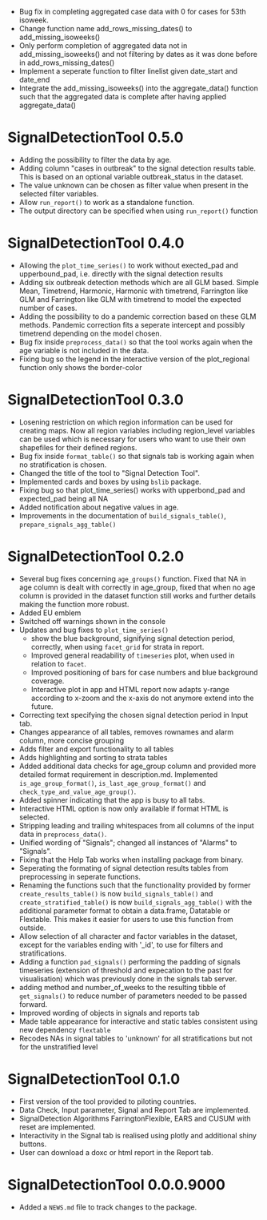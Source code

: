 * Bug fix in completing aggregated case data with 0 for cases for 53th isoweek.
* Change function name add_rows_missing_dates() to add_missing_isoweeks()
* Only perform completion of aggregated data not in add_missing_isoweeks() and not filtering by dates as it was done before in add_rows_missing_dates()
* Implement a seperate function to filter linelist given date_start and date_end
* Integrate the add_missing_isoweeks() into the aggregate_data() function such that the aggregated data is complete after having applied aggregate_data()


# SignalDetectionTool 0.5.0

* Adding the possibility to filter the data by age.
* Adding column "cases in outbreak" to the signal detection results table. This is based on an optional variable outbreak_status in the dataset.
* The value unknown can be chosen as filter value when present in the selected filter variables. 
* Allow `run_report()` to work as a standalone function.
* The output directory can be specified when using `run_report()` function 

# SignalDetectionTool 0.4.0

* Allowing the `plot_time_series()` to work without exected_pad and upperbound_pad, i.e. directly with the signal detection results
* Adding six outbreak detection methods which are all GLM based. Simple Mean, Timetrend, Harmonic, Harmonic with timetrend, Farrington like GLM and Farrington like GLM with timetrend to model the expected number of cases.
* Adding the possibility to do a pandemic correction based on these GLM methods. Pandemic correction fits a seperate intercept and possibly timetrend depending on the model chosen.
* Bug fix inside `preprocess_data()` so that the tool works again when the age variable is not included in the data.
* Fixing bug so the legend in the interactive version of the plot_regional function only shows the border-color


# SignalDetectionTool 0.3.0

* Losening restriction on which region information can be used for creating maps. Now all region variables including region_level variables can be used which is necessary for users who want to use their own shapefiles for their defined regions.
* Bug fix inside `format_table()` so that signals tab is working again when no stratification is chosen.
* Changed the title of the tool to "Signal Detection Tool".
* Implemented cards and boxes by using `bslib` package.
* Fixing bug so that plot_time_series() works with upperbond_pad and expected_pad being all NA
* Added notification about negative values in age.
* Improvements in the documentation of `build_signals_table()`, `prepare_signals_agg_table()`

# SignalDetectionTool 0.2.0

* Several bug fixes concerning `age_groups()` function. Fixed that NA in age column is dealt with correctly in age_group, fixed that when no age column is provided in the dataset function still works and further details making the function more robust. 
* Added EU emblem
* Switched off warnings shown in the console
* Updates and bug fixes to `plot_time_series()` 
  - show the blue background, signifying signal detection period, correctly, when using `facet_grid` for strata in report. 
  - Improved general readability of `timeseries` plot, when used in relation to `facet`.
  - Improved positioning of bars for case numbers and blue background coverage.
  - Interactive plot in app and HTML report now adapts y-range according to x-zoom and the x-axis do not anymore extend into the future.
* Correcting text specifying the chosen signal detection period in Input tab.
* Changes appearance of all tables, removes rownames and alarm column, more concise grouping
* Adds filter and export functionality to all tables
* Adds highlighting and sorting to strata tables
* Added additional data checks for age_group column and provided more detailed format requirement in description.md. Implemented `is_age_group_format()`, `is_last_age_group_format()` and `check_type_and_value_age_group()`.
* Added spinner indicating that the app is busy to all tabs.
* Interactive HTML option is now only available if format HTML is selected.
* Stripping leading and trailing whitespaces from all columns of the input data in `preprocess_data()`.
* Unified wording of "Signals"; changed all instances of "Alarms" to "Signals".
* Fixing that the Help Tab works when installing package from binary.
* Seperating the formating of signal detection results tables from preprocessing in seperate functions.
* Renaming the functions such that the functionality provided by former `create_results_table()` is now `build_signals_table()` and `create_stratified_table()` is now `build_signals_agg_table()` with the additional parameter format to obtain a data.frame, Datatable or Flextable. This makes it easier for users to use this function from outside.
* Allow selection of all character and factor variables in the dataset, except for the variables ending with '_id', to use for filters and stratifications.
* Adding a function `pad_signals()` performing the padding of signals timeseries (extension of threshold and expecation to the past for visualisation) which was previously done in the signals tab server.
* adding method and number_of_weeks to the resulting tibble of `get_signals()` to reduce number of parameters needed to be passed forward.
* Improved wording of objects in signals and reports tab
* Made table appearance for interactive and static tables consistent using new dependency `flextable`
* Recodes NAs in signal tables to 'unknown' for all stratifications but not for the unstratified level

# SignalDetectionTool 0.1.0

* First version of the tool provided to piloting countries.
* Data Check, Input parameter, Signal and Report Tab are implemented.
* SignalDetection Algorithms FarringtonFlexible, EARS and CUSUM with reset are implemented.
* Interactivity in the Signal tab is realised using plotly and additional shiny buttons.
* User can download a doxc or html report in the Report tab.

# SignalDetectionTool 0.0.0.9000

* Added a `NEWS.md` file to track changes to the package.

